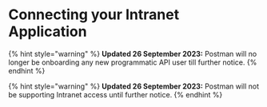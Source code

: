 # Connecting your Intranet Application

{% hint style="warning" %}
**Updated 26 September 2023:** Postman will no longer be onboarding any new programmatic API user till further notice.
{% endhint %}

{% hint style="warning" %}
**Updated 26 September 2023:** Postman will not be supporting Intranet access until further notice.
{% endhint %}
